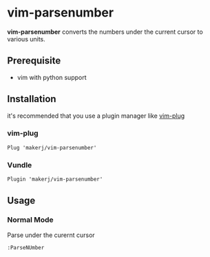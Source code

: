# vim-parsenumber

**vim-parsenumber** converts the numbers under the current cursor to various units.

## Prerequisite

* vim with python support

## Installation

it's recommended that you use a plugin manager like [vim-plug](https://github.com/junegunn/vim-plug)

### vim-plug

```
Plug 'makerj/vim-parsenumber'
```

### Vundle

```
Plugin 'makerj/vim-parsenumber'
```

## Usage

### Normal Mode

Parse under the curernt cursor

```
:ParseNUmber
```

